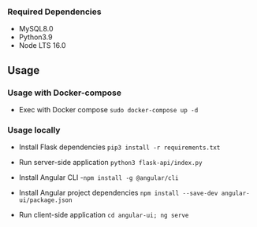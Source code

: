 ### Required Dependencies

- MySQL8.0
- Python3.9
- Node LTS 16.0

## Usage

### Usage with Docker-compose

- Exec with Docker compose
  `sudo docker-compose up -d`

### Usage locally

- Install Flask dependencies
  `pip3 install -r requirements.txt`

- Run server-side application
  `python3 flask-api/index.py`

- Install Angular CLI -`npm install -g @angular/cli`
- Install Angular project dependencies
  `npm install --save-dev angular-ui/package.json`
- Run client-side application
  `cd angular-ui; ng serve`
